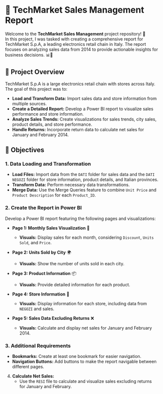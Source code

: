 # 🛒 TechMarket Sales Management Report

Welcome to the **TechMarket Sales Management** project repository! 🌟  
In this project, I was tasked with creating a comprehensive report for TechMarket S.p.A, a leading electronics retail chain in Italy. The report focuses on analyzing sales data from 2014 to provide actionable insights for business decisions. 📊💼

## 📂 Project Overview

TechMarket S.p.A is a large electronics retail chain with stores across Italy. The goal of this project was to:

- **Load and Transform Data:** Import sales data and store information from multiple sources.
- **Create a Detailed Report:** Develop a Power BI report to visualize sales performance and store information.
- **Analyze Sales Trends:** Create visualizations for sales trends, city sales, product details, and store performance.
- **Handle Returns:** Incorporate return data to calculate net sales for January and February 2014.

## 🎯 Objectives

### 1. Data Loading and Transformation

- **Load Files:** Import data from the `DATI` folder for sales data and the `DATI NEGOZI` folder for store information, product details, and Italian provinces.
- **Transform Data:** Perform necessary data transformations.
- **Merge Data:** Use the Merge Queries feature to combine `Unit Price` and `Product Description` for each `Product_ID`.

### 2. Create the Report in Power BI

Develop a Power BI report featuring the following pages and visualizations:

- **Page 1: Monthly Sales Visualization** 📅
  - **Visuals:** Display sales for each month, considering `Discount`, `Units Sold`, and `Price`.

- **Page 2: Units Sold by City** 🌍
  - **Visuals:** Show the number of units sold in each city.

- **Page 3: Product Information** 📦
  - **Visuals:** Provide detailed information for each product.

- **Page 4: Store Information** 🏪
  - **Visuals:** Display information for each store, including data from `NEGOZI` and sales.

- **Page 5: Sales Data Excluding Returns** ❌
  - **Visuals:** Calculate and display net sales for January and February 2014.

### 3. Additional Requirements

- **Bookmarks:** Create at least one bookmark for easier navigation.
- **Navigation Buttons:** Add buttons to make the report navigable between different pages.

4. **Calculate Net Sales:**
   - Use the `RESI` file to calculate and visualize sales excluding returns for January and February.


